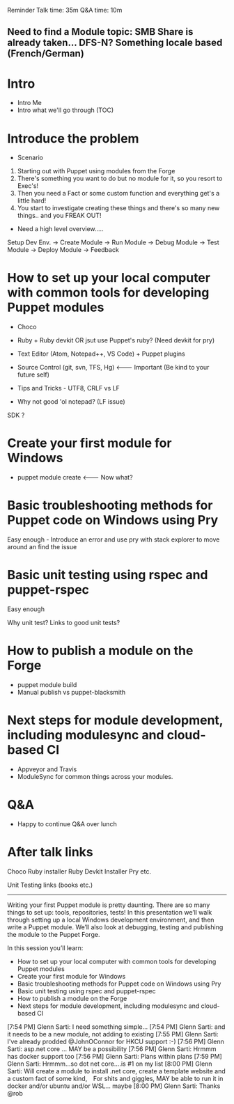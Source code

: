 Reminder
Talk time: 35m
Q&A time: 10m

Need to find a Module topic:
SMB Share is already taken...
DFS-N?
Something locale based (French/German)
--------

# Intro
- Intro Me
- Intro what we'll go through (TOC)

# Introduce the problem
- Scenario

1. Starting out with Puppet using modules from the Forge
2. There's something you want to do but no module for it, so you resort to Exec's!
3. Then you need a Fact or some custom function and everything get's a little hard!
4. You start to investigate creating these things and there's so many new things.. and you
FREAK OUT!

- Need a high level overview.....

Setup Dev Env. -> Create Module -> Run Module -> Debug Module -> Test Module -> Deploy Module -> Feedback

# How to set up your local computer with common tools for developing Puppet modules

- Choco

- Ruby + Ruby devkit  OR jsut use Puppet's ruby? (Need devkit for pry)
- Text Editor (Atom, Notepad++, VS Code) + Puppet plugins

- Source Control (git, svn, TFS, Hg)  <--- Important (Be kind to your future self)

- Tips and Tricks - UTF8, CRLF vs LF
- Why not good 'ol notepad? (LF issue)

SDK ?

# Create your first module for Windows
- puppet module create  <--- Now what?

# Basic troubleshooting methods for Puppet code on Windows using Pry
Easy enough - Introduce an error and use pry with stack explorer to move around an find the issue

# Basic unit testing using rspec and puppet-rspec
Easy enough

Why unit test?
Links to good unit tests?

# How to publish a module on the Forge
- puppet module build
- Manual publish vs puppet-blacksmith


# Next steps for module development, including modulesync and cloud-based CI
- Appveyor and Travis
- ModuleSync for common things across your modules.

# Q&A
- Happy to continue Q&A over lunch

# After talk links
Choco
Ruby installer
Ruby Devkit Installer
Pry etc.

Unit Testing links (books etc.)

---

Writing your first Puppet module is pretty daunting. There are so many things to set up: tools, repositories, tests! In this presentation we’ll walk through setting up a local Windows development environment, and then write a Puppet module. We’ll also look at debugging, testing and publishing the module to the Puppet Forge.

In this session you’ll learn:
* How to set up your local computer with common tools for developing Puppet modules
* Create your first module for Windows
* Basic troubleshooting methods for Puppet code on Windows using Pry
* Basic unit testing using rspec and puppet-rspec
* How to publish a module on the Forge
* Next steps for module development, including modulesync and cloud-based CI


[7:54 PM] Glenn Sarti: I need something simple...
[7:54 PM] Glenn Sarti: and it needs to be a new module, not adding to existing
[7:55 PM] Glenn Sarti: I've already prodded @JohnOConnor for HKCU support :-)
[7:56 PM] Glenn Sarti: asp.net core ... MAY be a possibility
[7:56 PM] Glenn Sarti: Hrmmm has docker support too
[7:56 PM] Glenn Sarti: Plans within plans
[7:59 PM] Glenn Sarti: Hrmmm...so dot net core....is #1 on my list
[8:00 PM] Glenn Sarti: Will create a module to install .net core, create a template website and a custom fact of some kind,  For shits and giggles, MAY be able to run it in docker and/or ubuntu and/or WSL... maybe
[8:00 PM] Glenn Sarti: Thanks @rob